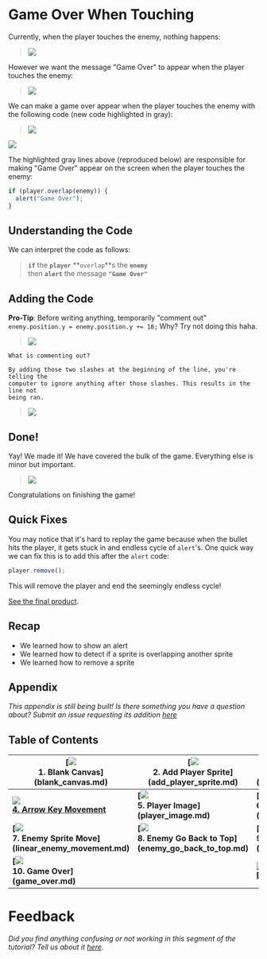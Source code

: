 # Game Over When Touching

Currently, when the player touches the enemy, nothing happens:

> ![](img/sq_8_enemy_go_back_to_top.gif)

However we want the message "Game Over" to appear when the player touches the
enemy:

> ![](img/sq_10_game_over.gif)

We can make a game over appear when the player touches the enemy with the
following code (new code highlighted in gray):

> ![](img/t10_js_bin.gif)

[![](img/open_in_js_bin.png)](http://jsbin.com/qiyuno/80/edit?js,output)

The highlighted gray lines above (reproduced below) are responsible for making
"Game Over" appear on the screen when the player touches the enemy:

```js
if (player.overlap(enemy)) {
  alert("Game Over");
}
```

## Understanding the Code

We can interpret the code as follows:

> **`if`** the **`player`** **`overlap`**s the **`enemy`**  
> then **`alert`** the message **`"Game Over"`**

## Adding the Code

**Pro-Tip**: Before writing anything, temporarily "comment out"
`enemy.position.y = enemy.position.y += 18;` Why? Try not doing this haha.

> ![](img/t10_comment_enemy_position.gif)

```
What is commenting out?

By adding those two slashes at the beginning of the line, you're telling the
computer to ignore anything after those slashes. This results in the line not
being ran.
```

> ![](img/t10_adding_the_code.gif)

## Done!

Yay! We made it! We have covered the bulk of the game.
Everything else is minor but important.

> ![](img/celebrate.gif)

Congratulations on finishing the game!

## Quick Fixes

You may notice that it's hard to replay the game because when the bullet hits
the player, it gets stuck in and endless cycle of `alert`'s. One quick way we
can fix this is to add this after the `alert` code:

```js
player.remove();
```

This will remove the player and end the seemingly endless cycle!

[See the final product](http://output.jsbin.com/dozoki/70).

<!-- I did my best here. I want this to be shippable ASAP. -->

## Recap

- We learned how to show an alert
- We learned how to detect if a sprite is overlapping another sprite
- We learned how to remove a sprite

## Appendix

_This appendix is still being built! Is there something you have a question
about? Submit an issue requesting its addition
[here](https://github.com/hackedu/hackedu/issues)_

## Table of Contents

| **[![](img/sq_1_blank_canvas.png)          <br> 1.  Blank Canvas]      (blank_canvas.md)**          | **[![](img/sq_2_add_player_sprite.png)    <br> 2. Add Player Sprite]    (add_player_sprite.md)**    | **[![](img/sq_3_linear_player_movement.gif)  <br> 3. Linear Player Movement] (linear_player_movement.md)** |
| --------------------------------------------------------------------------------------------------- | --------------------------------------------------------------------------------------------------- | ---------------------------------------------------------------------------------------------------------- |
| **[![](img/sq_4_arrow_key_movement.gif)    <br> 4.  Arrow Key Movement](arrow_key_movement.md)**    | **[![](img/sq_5_player_image.gif)         <br> 5. Player Image]         (player_image.md)**         | **[![](img/sq_6_add_enemy_sprite.gif)        <br> 6. Add Enemy Sprite]       (add_enemy_sprite.md)**       |
| **[![](img/sq_7_linear_enemy_movement.gif) <br> 7.  Enemy Sprite Move] (linear_enemy_movement.md)** | **[![](img/sq_8_enemy_go_back_to_top.gif) <br> 8. Enemy Go Back to Top] (enemy_go_back_to_top.md)** | **[![](img/sq_9_random_enemy_position.gif)   <br> 9. Random Enemy Position]  (random_enemy_position.md)**  |
| **[![](img/sq_10_game_over.gif)            <br> 10. Game Over]         (game_over.md)**             |                                                                                                     | **[![](img/readme.png) <br> Back to the README.md](README.md)**                                            |

# Feedback

_Did you find anything confusing or not working in this segment of the
tutorial? Tell us about it
[here](https://docs.google.com/forms/d/1IxbiDtyP-UOx3hRGu3o2I-iVll95xQ6I_pW8JS3TZ2k/viewform?entry.1677546962=Making+a+Game+Over+in+the+dodging+bullet+game)._
